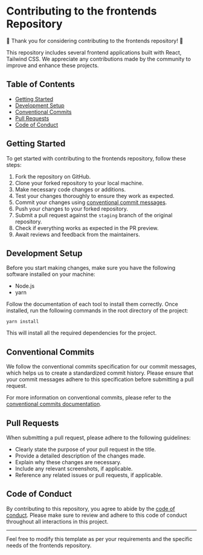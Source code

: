 # Contributing to the frontends Repository

🎉 Thank you for considering contributing to the frontends repository! 🎉

This repository includes several frontend applications built with React, Tailwind CSS. We appreciate any contributions made by the community to improve and enhance these projects.

## Table of Contents

- [Getting Started](#getting-started)
- [Development Setup](#development-setup)
- [Conventional Commits](#conventional-commits)
- [Pull Requests](#pull-requests)
- [Code of Conduct](#code-of-conduct)

## Getting Started

To get started with contributing to the frontends repository, follow these steps:

1. Fork the repository on GitHub.
1. Clone your forked repository to your local machine.
1. Make necessary code changes or additions.
1. Test your changes thoroughly to ensure they work as expected.
1. Commit your changes using [conventional commit messages](#conventional-commits).
1. Push your changes to your forked repository.
1. Submit a pull request against the `staging` branch of the original repository.
1. Check if everything works as expected in the PR preview.
1. Await reviews and feedback from the maintainers.

## Development Setup

Before you start making changes, make sure you have the following software installed on your machine:

- Node.js
- yarn

Follow the documentation of each tool to install them correctly. Once installed, run the following commands in the root directory of the project:

```
yarn install
```

This will install all the required dependencies for the project.

## Conventional Commits

We follow the conventional commits specification for our commit messages, which helps us to create a standardized commit history. Please ensure that your commit messages adhere to this specification before submitting a pull request.

For more information on conventional commits, please refer to the [conventional commits documentation](https://www.conventionalcommits.org/).

## Pull Requests

When submitting a pull request, please adhere to the following guidelines:

- Clearly state the purpose of your pull request in the title.
- Provide a detailed description of the changes made.
- Explain why these changes are necessary.
- Include any relevant screenshots, if applicable.
- Reference any related issues or pull requests, if applicable.

## Code of Conduct

By contributing to this repository, you agree to abide by the [code of conduct](CODE_OF_CONDUCT.md). Please make sure to review and adhere to this code of conduct throughout all interactions in this project.

---

Feel free to modify this template as per your requirements and the specific needs of the frontends repository.

